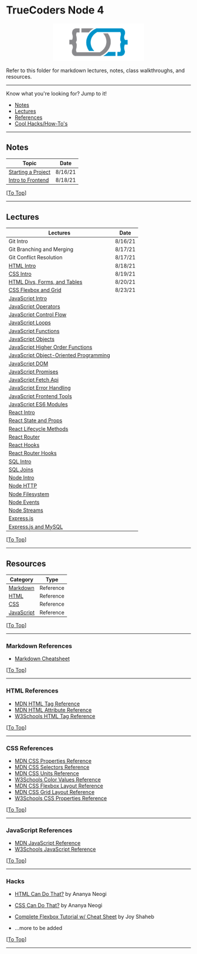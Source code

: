# TrueCoders Node 4

<p align="center">
<a href="https://truecoders.io">
<img src="assets/TCLogoOnly.png" width="250" />
</a>
</p>

Refer to this folder for markdown lectures, notes, class walkthroughs, and resources.

---

Know what you're looking for? Jump to it!

- [Notes](#notes)
- [Lectures](#lectures)
- [References](#references)
- [Cool Hacks/How-To's](#hacks)

---

## Notes

| Topic                                               | Date    |
| --------------------------------------------------- | ------- |
| [Starting a Project](./notes/STARTING-A-PROJECT.md) | 8/16/21 |
| [Intro to Frontend](./notes/INTRO-TO-FRONTEND.md)   | 8/18/21 |

[[To Top](#truecoders-node-4)]

---

## Lectures

| Lectures                                                                                        | Date    |
| ----------------------------------------------------------------------------------------------- | ------- |
| Git Intro                                                                                       | 8/16/21 |
| Git Branching and Merging                                                                       | 8/17/21 |
| Git Conflict Resolution                                                                         | 8/17/21 |
| [HTML Intro](./lectures/html/html-intro.md)                                                     | 8/18/21 |
| [CSS Intro](./lectures/css/css-intro.md)                                                        | 8/19/21 |
| [HTML Divs, Forms, and Tables](./lectures/html/html-divs-forms-and-tables.md)                   | 8/20/21 |
| [CSS Flexbox and Grid](./lectures/css/css-flexbox-and-grid.md)                                  | 8/23/21 |
| [JavaScript Intro](./lectures/javascript/javascript-introduction.md)                            |         |
| [JavaScript Operators](./lectures/javascript/javascript-operators.md)                           |         |
| [JavaScript Control Flow](./lectures/javascript/javascript-selection-statements.md)             |         |
| [JavaScript Loops](./lectures/javascript/javascript-loops.md)                                   |         |
| [JavaScript Functions](./lectures/javascript/javascript-functions.md)                           |         |
| [JavaScript Objects](./lectures/javascript/javascript-objects.md)                               |         |
| [JavaScript Higher Order Functions](./lectures/javascript/javascript-higher-order-functions.md) |         |
| [JavaScript Object-Oriented Programming](./lectures/javascript/javascript-oop.md)               |         |
| [JavaScript DOM](./lectures/javascript/javascript-dom.md)                                       |         |
| [JavaScript Promises](./lectures/javascript/javascript-promises.md)                             |         |
| [JavaScript Fetch Api](./lectures/javascript/javascript-apis.md)                                |         |
| [JavaScript Error Handling](./lectures/javascript/javascript-error-handling.md)                 |         |
| [JavaScript Frontend Tools](./lectures/javascript/javascript-npm-yarn-webpack.md)               |         |
| [JavaScript ES6 Modules](./lectures/javascript/javascript-es6-modules.md)                       |         |
| [React Intro](./lectures/react/react-intro.md)                                                  |         |
| [React State and Props](./lectures/react/react-state-props.md)                                  |         |
| [React Lifecycle Methods](./lectures/react/lifecycle-methods.md)                                |         |
| [React Router](./lectures/react/react-router.md)                                                |         |
| [React Hooks](./lectures/react/react-hooks.md)                                                  |         |
| [React Router Hooks](./lectures/react/react-router-hooks.md)                                    |         |
| [SQL Intro](./lectures/sql/sql-intro.md)                                                        |         |
| [SQL Joins](./lectures/sql/sql-joins.md)                                                        |         |
| [Node Intro](./lectures/node/node-intro.md)                                                     |         |
| [Node HTTP](./lectures/node/modules.md)                                                         |         |
| [Node Filesystem](./lectures/node/fs.md)                                                        |         |
| [Node Events](./lectures/node/events.md)                                                        |         |
| [Node Streams](./lectures/node/streams.md)                                                      |         |
| [Express.js](./lectures/node/express.md)                                                        |         |
| [Express.js and MySQL](./lectures/node/express_mysql.md)                                        |         |

[[To Top](#truecoders-node-4)]

---

## Resources

| Category                             | Type      |
| ------------------------------------ | --------- |
| [Markdown](#markdown-references)     | Reference |
| [HTML](#html-references)             | Reference |
| [CSS](#css-references)               | Reference |
| [JavaScript](#javascript-references) | Reference |

[[To Top](#truecoders-node-4)]

---

### Markdown References

- [Markdown Cheatsheet](https://www.markdownguide.org/cheat-sheet)

[[To Top](#truecoders-node-4)]

---

### HTML References

- [MDN HTML Tag Reference](https://developer.mozilla.org/en-US/docs/Web/HTML/Element)
- [MDN HTML Attribute Reference](https://developer.mozilla.org/en-US/docs/Web/HTML/Attributes)
- [W3Schools HTML Tag Reference](https://www.w3schools.com/tags/default.asp)

[[To Top](#truecoders-node-4)]

---

### CSS References

- [MDN CSS Properties Reference](https://developer.mozilla.org/en-US/docs/Web/CSS/Reference)
- [MDN CSS Selectors Reference](https://developer.mozilla.org/en-US/docs/Web/CSS/CSS_Selectors)
- [MDN CSS Units Reference](https://developer.mozilla.org/en-US/docs/Web/CSS/CSS_Values_and_Units#distance_units)
- [W3Schools Color Values Reference](https://www.w3schools.com/cssref/css_colors_legal.asp)
- [MDN CSS Flexbox Layout Reference](https://developer.mozilla.org/en-US/docs/Web/CSS/CSS_Flexible_Box_Layout)
- [MDN CSS Grid Layout Reference](https://developer.mozilla.org/en-US/docs/Web/CSS/CSS_Grid_Layout)
- [W3Schools CSS Properties Reference](https://www.w3schools.com/cssref/default.asp)

[[To Top](#truecoders-node-4)]

---

### JavaScript References

- [MDN JavaScript Reference](https://developer.mozilla.org/en-US/docs/Web/JavaScript/Reference)
- [W3Schools JavaScript Reference](https://www.w3schools.com/jsref/default.asp)

[[To Top](#truecoders-node-4)]

---

### Hacks

- [HTML Can Do That?](https://dev.to/ananyaneogi/html-can-do-that-c0n) by Ananya Neogi
- [CSS Can Do That?](https://dev.to/ananyaneogi/css-can-do-that-18g7) by Ananya Neogi
- [Complete Flexbox Tutorial w/ Cheat Sheet](https://dev.to/joyshaheb/flexbox-cheat-sheets-in-2021-css-2021-3edl) by Joy Shaheb

- ...more to be added

[[To Top](#truecoders-node-4)]

---
